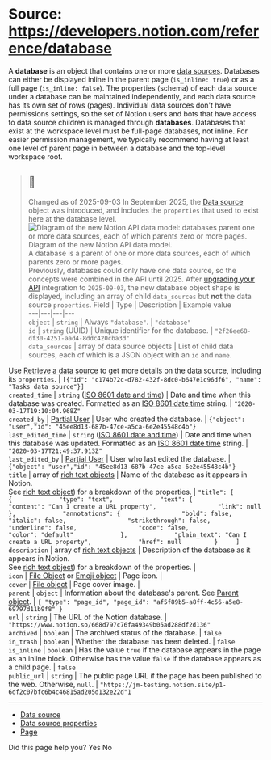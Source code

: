 # Source: https://developers.notion.com/reference/database

A **database** is an object that contains one or more [data sources](https://developers.notion.com/reference/data-sources). Databases can either be displayed inline in the parent page (`is_inline: true`) or as a full page (`is_inline: false`). The properties (schema) of each data source under a database can be maintained independently, and each data source has its own set of rows (pages).
Individual data sources don't have permissions settings, so the set of Notion users and bots that have access to data source children is managed through **databases**.
Databases that exist at the workspace level must be full-page databases, not inline. For easier permission management, we typically recommend having at least one level of parent page in between a database and the top-level workspace root.
## [](https://developers.notion.com/reference/database#object-fields)
> ## 📘
> Changed as of 2025-09-03
> In September 2025, the [Data source](https://developers.notion.com/reference/data-source) object was introduced, and includes the `properties` that used to exist here at the database level.
> ![Diagram of the new Notion API data model: databases parent one or more data sources, each of which parents zero or more pages.](https://files.readme.io/6dc5c7eccb432e908290e2642c84579936d55ee79c6cd60a5b0807e70cdeb55a-image.png)
> Diagram of the new Notion API data model.  
>  A database is a parent of one or more data sources, each of which parents zero or more pages.  
>  Previously, databases could only have one data source, so the concepts were combined in the API until 2025.
> After [upgrading your API](https://developers.notion.com/docs/upgrade-guide-2025-09-03) integration to `2025-09-03`, the new database object shape is displayed, including an array of child `data_sources` but **not** the data source `properties`.
Field | Type | Description | Example value  
---|---|---|---  
`object` | `string` | Always `"database"`. | `"database"`  
`id` |  `string` (UUID) | Unique identifier for the database. | `"2f26ee68-df30-4251-aad4-8ddc420cba3d"`  
`data_sources` | array of data source objects | List of child data sources, each of which is a JSON object with an `id` and `name`.  
  
Use [Retrieve a data source](https://developers.notion.com/reference/retrieve-a-data-source) to get more details on the data source, including its `properties`. | `[{"id": "c174b72c-d782-432f-8dc0-b647e1c96df6", "name": "Tasks data source"}]`  
`created_time` |  `string` ([ISO 8601 date and time](https://en.wikipedia.org/wiki/ISO_8601)) | Date and time when this database was created. Formatted as an [ISO 8601 date time](https://en.wikipedia.org/wiki/ISO_8601) string. | `"2020-03-17T19:10:04.968Z"`  
`created_by` | [Partial User](https://developers.notion.com/reference/user) | User who created the database. | `{"object": "user","id": "45ee8d13-687b-47ce-a5ca-6e2e45548c4b"}`  
`last_edited_time` |  `string` ([ISO 8601 date and time](https://en.wikipedia.org/wiki/ISO_8601)) | Date and time when this database was updated. Formatted as an [ISO 8601 date time](https://en.wikipedia.org/wiki/ISO_8601) string. | `"2020-03-17T21:49:37.913Z"`  
`last_edited_by` | [Partial User](https://developers.notion.com/reference/user) | User who last edited the database. | `{"object": "user","id": "45ee8d13-687b-47ce-a5ca-6e2e45548c4b"}`  
`title` | array of [rich text objects](https://developers.notion.com/reference/rich-text) | Name of the database as it appears in Notion.  
See [rich text object](https://developers.notion.com/reference/rich-text)) for a breakdown of the properties. | `"title": [         {             "type": "text",             "text": {                 "content": "Can I create a URL property",                 "link": null             },             "annotations": {                 "bold": false,                 "italic": false,                 "strikethrough": false,                 "underline": false,                 "code": false,                 "color": "default"             },             "plain_text": "Can I create a URL property",             "href": null         }     ]`  
`description` | array of [rich text objects](https://developers.notion.com/reference/rich-text) | Description of the database as it appears in Notion.  
See [rich text object](https://developers.notion.com/reference/rich-text)) for a breakdown of the properties. |   
`icon` |  [File Object](https://developers.notion.com/reference/file-object) or [Emoji object](https://developers.notion.com/reference/emoji-object) | Page icon. |   
`cover` |  [File object](https://developers.notion.com/reference/file-object) | Page cover image. |   
`parent` | `object` | Information about the database's parent. See [Parent object](https://developers.notion.com/reference/parent-object). | `{ "type": "page_id", "page_id": "af5f89b5-a8ff-4c56-a5e8-69797d11b9f8" }`  
`url` | `string` | The URL of the Notion database. | `"https://www.notion.so/668d797c76fa49349b05ad288df2d136"`  
`archived` | `boolean` | The archived status of the database. | `false`  
`in_trash` | `boolean` | Whether the database has been deleted. | `false`  
`is_inline` | `boolean` | Has the value `true` if the database appears in the page as an inline block. Otherwise has the value `false` if the database appears as a child page. | `false`  
`public_url` | `string` | The public page URL if the page has been published to the web. Otherwise, `null`. | `"https://jm-testing.notion.site/p1-6df2c07bfc6b4c46815ad205d132e22d"1`  
* * *
  * [Data source](https://developers.notion.com/reference/data-source)
  * [Data source properties](https://developers.notion.com/reference/property-object)
  * [Page](https://developers.notion.com/reference/page)


Did this page help you?
Yes
No
